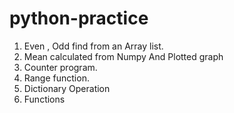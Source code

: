# python-practice

1. Even , Odd find from  an Array list.
2. Mean calculated from Numpy And Plotted graph
3. Counter program.
4. Range function.
5. Dictionary Operation
6. Functions 
